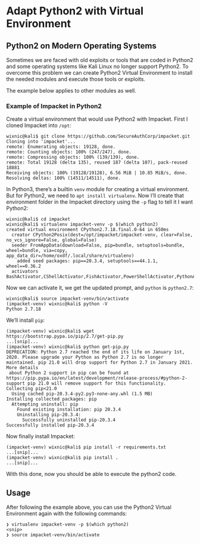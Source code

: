 # Adapt Python2 with Virtual Environment

## Python2 on Modern Operating Systems

Sometimes we are faced with old exploits or tools that are coded in Python2 and some operating systems like Kali Linux no longer support Python2. To overcome this problem we can create Python2 Virtual Environment to install the needed modules and execute those tools or exploits.

The example below applies to other modules as well.

### Example of Impacket in Python2

Create a virtual environment that would use Python2 with Impacket. First I cloned Impacket into `/opt`:

```text
wixnic@kali$ git clone https://github.com/SecureAuthCorp/impacket.git                               
Cloning into 'impacket'...
remote: Enumerating objects: 19128, done.
remote: Counting objects: 100% (247/247), done.
remote: Compressing objects: 100% (139/139), done.
remote: Total 19128 (delta 135), reused 187 (delta 107), pack-reused 18881
Receiving objects: 100% (19128/19128), 6.56 MiB | 10.85 MiB/s, done.
Resolving deltas: 100% (14511/14511), done.
```

In Python3, there’s a builtin `venv` module for creating a virtual environment. But for Python2, we need to `apt install virtualenv`. Now I’ll create that environment folder in the Impacket directory using the `-p` flag to tell it I want Python2:

```text
wixnic@kali$ cd impacket
wixnic@kali$ virtualenv impacket-venv -p $(which python2)
created virtual environment CPython2.7.18.final.0-64 in 650ms
  creator CPython2Posix(dest=/opt/impacket/impacket-venv, clear=False, no_vcs_ignore=False, global=False) 
  seeder FromAppData(download=False, pip=bundle, setuptools=bundle, wheel=bundle, via=copy, app_data_dir=/home/oxdf/.local/share/virtualenv)
    added seed packages: pip==20.3.4, setuptools==44.1.1, wheel==0.36.2
  activators BashActivator,CShellActivator,FishActivator,PowerShellActivator,PythonActivator
```

Now we can activate it, we get the updated prompt, and `python` is `python2.7`:

```text
wixnic@kali$ source impacket-venv/bin/activate
(impacket-venv) wixnic@kali$ python -V
Python 2.7.18
```

We’ll install `pip`:

```text
(impacket-venv) wixnic@kali$ wget https://bootstrap.pypa.io/pip/2.7/get-pip.py
...[snip]...
(impacket-venv) wixnic@kali$ python get-pip.py
DEPRECATION: Python 2.7 reached the end of its life on January 1st, 2020. Please upgrade your Python as Python 2.7 is no longer maintained. pip 21.0 will drop support for Python 2.7 in January 2021. More details
 about Python 2 support in pip can be found at https://pip.pypa.io/en/latest/development/release-process/#python-2-support pip 21.0 will remove support for this functionality.
Collecting pip<21.0
  Using cached pip-20.3.4-py2.py3-none-any.whl (1.5 MB)
Installing collected packages: pip
  Attempting uninstall: pip
    Found existing installation: pip 20.3.4
    Uninstalling pip-20.3.4:
      Successfully uninstalled pip-20.3.4
Successfully installed pip-20.3.4
```

Now finally install Impacket:

```text
(impacket-venv) wixnic@kali$ pip install -r requirements.txt
...[snip]...
(impacket-venv) wixnic@kali$ pip install .
...[snip]...
```

With this done, now you should be able to execute the python2 code.  


## Usage

After following the example above, you can use the Python2 Virtual Environment again with the following commands:

```text
❯ virtualenv impacket-venv -p $(which python2)
<snip>
❯ source impacket-venv/bin/activate
```

